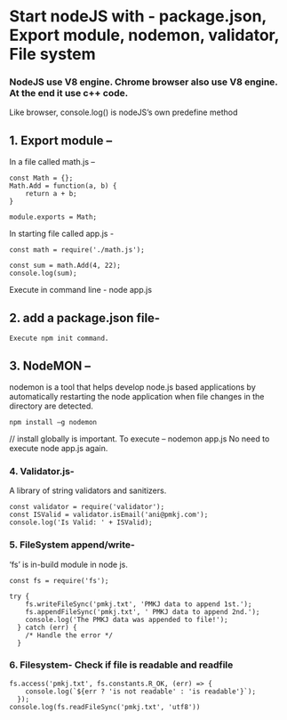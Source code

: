 # Start nodeJS with - package.json, Export module, nodemon, validator, File system

### NodeJS use V8 engine. Chrome browser also use V8 engine. At the end it use c++ code.
Like browser, console.log() is nodeJS’s own predefine method
## 1.	Export module –
In a file called math.js –
```
const Math = {};
Math.Add = function(a, b) {
    return a + b;
}

module.exports = Math;
```
In starting file called app.js -
```
const math = require('./math.js');

const sum = math.Add(4, 22);
console.log(sum);
```
Execute in command line - node app.js

## 2.	add a package.json file-
```
Execute npm init command.
```
## 3.	NodeMON –
nodemon is a tool that helps develop node.js based applications by automatically restarting the node application when file changes in the directory are detected.
```
npm install –g nodemon
```
// install globally is important.
To execute – nodemon app.js
No need to execute node app.js again.

### 4.	Validator.js-
A library of string validators and sanitizers.
```
const validator = require('validator');
const ISValid = validator.isEmail('ani@pmkj.com');
console.log('Is Valid: ' + ISValid);
```
### 5.	FileSystem append/write-
‘fs’ is in-build module in node js.
```
const fs = require('fs');

try {
    fs.writeFileSync('pmkj.txt', 'PMKJ data to append 1st.');
    fs.appendFileSync('pmkj.txt', ' PMKJ data to append 2nd.');
    console.log('The PMKJ data was appended to file!');
  } catch (err) {
    /* Handle the error */
  }
```

### 6.	Filesystem- Check if file is readable and readfile
```
fs.access('pmkj.txt', fs.constants.R_OK, (err) => {
    console.log(`${err ? 'is not readable' : 'is readable'}`);
  });
console.log(fs.readFileSync('pmkj.txt', 'utf8'))

```


